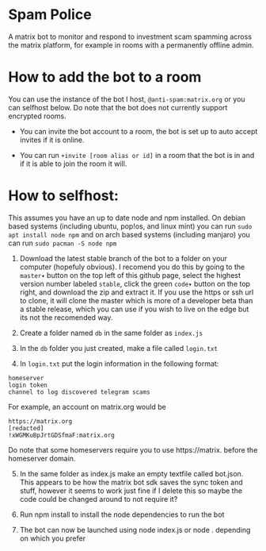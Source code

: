 # Spam Police

A matrix bot to monitor and respond to investment scam spamming across the matrix platform, for example in rooms with a permanently offline admin.
# How to add the bot to a room

You can use the instance of the bot I host, `@anti-spam:matrix.org` or you can selfhost below. Do note that the bot does not currently support encrypted rooms.

- You can invite the bot account to a room, the bot is set up to auto accept invites if it is online.

- You can run `+invite [room alias or id]` in a room that the bot is in and if it is able to join the room it will.
# How to selfhost:

This assumes you have an up to date node and npm installed. On debian based systems (including ubuntu, pop!os, and linux mint) you can run `sudo apt install node npm` and on arch based systems (including manjaro) you can run `sudo pacman -S node npm`

1. Download the latest stable branch of the bot to a folder on your computer (hopefuly obvious). I recomend you do this by going to the `master▾` button on the top left of this github page, select the highest version number labeled `stable`, click the green `code▾` button on the top right, and download the zip and extract it. If you use the https or ssh url to clone, it will clone the master which is more of a developer beta than a stable release, which you can use if you wish to live on the edge but its not the recomended way.

2. Create a folder named `db` in the same folder as `index.js`

3. In the `db` folder you just created, make a file called `login.txt`

4. In `login.txt` put the login information in the following format:
```
homeserver
login token
channel to log discovered telegram scams
```
For example, an account on matrix.org would be
```
https://matrix.org
[redacted]
!xWGMKuBpJrtGDSfmaF:matrix.org
```
Do note that some homeservers require you to use https://matrix. before the homeserver domain.

5. In the same folder as index.js make an empty textfile called bot.json. This appears to be how the matrix bot sdk saves the sync token and stuff, however it seems to work just fine if I delete this so maybe the code could be changed around to not require it?

6. Run npm install to install the node dependencies to run the bot

7. The bot can now be launched using node index.js or node . depending on which you prefer

